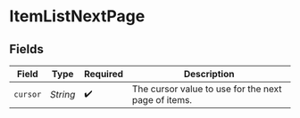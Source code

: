 # ItemListNextPage


## Fields

| Field                                               | Type                                                | Required                                            | Description                                         |
| --------------------------------------------------- | --------------------------------------------------- | --------------------------------------------------- | --------------------------------------------------- |
| `cursor`                                            | *String*                                            | :heavy_check_mark:                                  | The cursor value to use for the next page of items. |